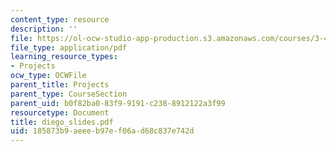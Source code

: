 ```yaml
---
content_type: resource
description: ''
file: https://ol-ocw-studio-app-production.s3.amazonaws.com/courses/3-45-magnetic-materials-spring-2004/185873b9aeeeb97ef06ad68c837e742d_diego_slides.pdf
file_type: application/pdf
learning_resource_types:
- Projects
ocw_type: OCWFile
parent_title: Projects
parent_type: CourseSection
parent_uid: b0f82ba0-83f9-9191-c238-8912122a3f99
resourcetype: Document
title: diego_slides.pdf
uid: 185873b9-aeee-b97e-f06a-d68c837e742d
---
```


